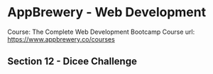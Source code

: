 # AppBrewery - Web Development

Course: The Complete Web Development Bootcamp
Course url: https://www.appbrewery.co/courses

## Section 12 - Dicee Challenge

